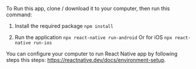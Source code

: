 To Run this app, clone / download it to your computer, then run this command:

1. Install the required package
   `npm install`

2. Run the application
   `npx react-native run-android`
   Or for iOS
   `npx react-native run-ios`

You can configure your computer to run React Native app by following steps this steps: https://reactnative.dev/docs/environment-setup.
